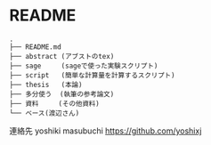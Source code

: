 # README

```
.
├── README.md
├── abstract (アブストのtex)
├── sage     (sageで使った実験スクリプト)
├── script   (簡単な計算量を計算するスクリプト)
├── thesis   (本論)
├── 多分使う  (執筆の参考論文)
├── 資料　　　(その他資料)
└── ベース(渡辺さん)

```

連絡先
yoshiki masubuchi
https://github.com/yoshixj
